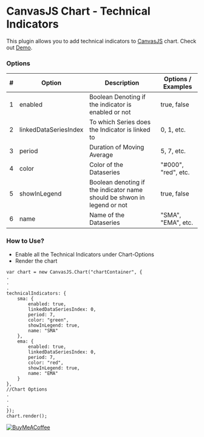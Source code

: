 CanvasJS Chart - Technical Indicators
=====================================

This plugin allows you to add technical indicators to [CanvasJS](https://canvasjs.com/) chart. Check out [Demo](https://vishwas-r.github.io/CanvasJS-Technical-Indicators/).

### Options

| #   | Option | Description | Options / Examples |
| --- | --- | --- | --- |
| 1   | enabled | Boolean Denoting if the indicator is enabled or not | true, false |
| 2   | linkedDataSeriesIndex | To which Series does the Indicator is linked to | 0, 1, etc. |
| 3   | period | Duration of Moving Average | 5, 7, etc. |
| 4   | color | Color of the Dataseries | "#000", "red", etc. |
| 5   | showInLegend | Boolean denoting if the indicator name should be shwon in legend or not | true, false |
| 6   | name | Name of the Dataseries | "SMA", "EMA", etc. |

### How to Use?

* Enable all the Technical Indicators under Chart-Options
* Render the chart
```
var chart = new CanvasJS.Chart("chartContainer", {
.
.
.
technicalIndicators: {
	sma: {
		enabled: true,
		linkedDataSeriesIndex: 0,
		period: 7,
		color: "green",
		showInLegend: true,
		name: "SMA"
	},
	ema: {
		enabled: true,
		linkedDataSeriesIndex: 0,
		period: 7,
		color: "red",
		showInLegend: true,
		name: "EMA"
	}
},
//Chart Options
.
.
.
});
chart.render();
```

[![BuyMeACoffee](https://cdn.buymeacoffee.com/buttons/v2/default-yellow.png)](https://www.buymeacoffee.com/vishwas.r)
